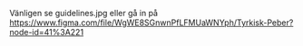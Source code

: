 Vänligen se guidelines.jpg eller gå in på https://www.figma.com/file/WgWE8SGnwnPfLFMUaWNYph/Tyrkisk-Peber?node-id=41%3A221
